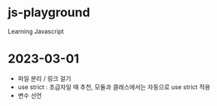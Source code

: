 # js-playground
Learning Javascript

# 2023-03-01
- 파일 분리 / 링크 걸기
- use strict : 초급자일 때 추천, 모듈과 클래스에서는 자동으로 use strict 적용
- 변수 선언